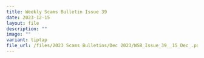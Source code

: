 ```yaml
---
title: Weekly Scams Bulletin Issue 39
date: 2023-12-15
layout: file
description: ""
image: ""
variant: tiptap
file_url: /files/2023 Scams Bulletins/Dec 2023/WSB_Issue_39__15_Dec_.pdf
---
```

